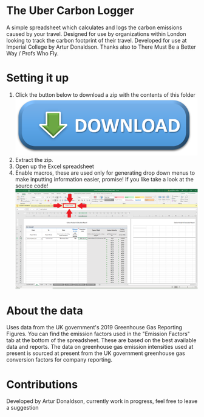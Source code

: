 # The Uber Carbon Logger
A simple spreadsheet which calculates and logs the carbon emissions caused by your travel. Designed for use by organizations within London looking to track the carbon footprint of their travel. Developed for use at Imperial College by Artur Donaldson. Thanks also to There Must Be a Better Way / Profs Who Fly. 

# Setting it up
1. Click the button below to download a zip with the contents of this folder
[![](download_button.png)](https://github.com/tur-ium/TheUberCarbonLogger/archive/master.zip)
2. Extract the zip. 
3. Open up the Excel spreadsheet
4. Enable macros, these are used only for generating drop down menus to make inputting information easier, promise! If you like take a look at the source code!
![](how_to_enable_macros.png)

# About the data
Uses data from the UK government's 2019 Greenhouse Gas Reporting Figures. You can find the emission factors used in the "Emission Factors" tab at the bottom of the spreadsheet. These are based on the best available data and reports. The data on greenhouse gas emission intensities used at present is sourced at present from the UK government greenhouse gas conversion factors for company reporting.  

# Contributions
Developed by Artur Donaldson, currently work in progress, feel free to leave a suggestion
